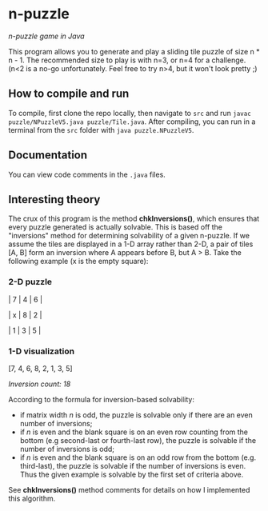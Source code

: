 # n-puzzle
<i>n-puzzle game in Java</i>

This program allows you to generate and play a sliding tile puzzle of size n * n - 1. The recommended size to play is with n=3, or n=4 for a challenge. (n<2 is a no-go unfortunately. Feel free to try n>4, but it won't look pretty ;)

## How to compile and run
To compile, first clone the repo locally, then navigate to `src` and run `javac puzzle/NPuzzleV5.java puzzle/Tile.java`.
After compiling, you can run in a terminal from the `src` folder with `java puzzle.NPuzzleV5`.

## Documentation
You can view code comments in the `.java` files.

## Interesting theory
The crux of this program is the method **chkInversions()**, which ensures that every puzzle generated is actually solvable. This is based off the "inversions" method for determining solvability of a given n-puzzle. If we assume the tiles are displayed in a 1-D array rather than 2-D, a pair of tiles [A, B] form an inversion where A appears before B, but A > B. Take the following example (x is the empty square):
### 2-D puzzle
|  7  |  4  |  6  |

|  x  |  8  |  2  |

|  1  |  3  |  5  |

### 1-D visualization
[7, 4, 6, 8, 2, 1, 3, 5]

*Inversion count: 18*


According to the formula for inversion-based solvability:
* if matrix width *n* is odd, the puzzle is solvable only if there are an even number of inversions;
* if *n* is even and the blank square is on an even row counting from the bottom (e.g second-last or fourth-last row), the puzzle is solvable if the number of inversions is odd;
* if *n* is even and the blank square is on an odd row from the bottom (e.g. third-last), the puzzle is solvable if the number of inversions is even.
Thus the given example is solvable by the first set of criteria above.

See **chkInversions()** method comments for details on how I implemented this algorithm. 
